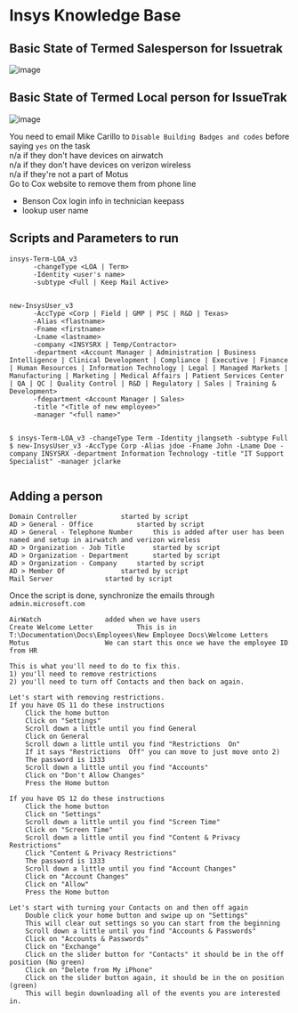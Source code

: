 # Insys Knowledge Base

## Basic State of Termed Salesperson for Issuetrak

![image](https://user-images.githubusercontent.com/11879769/45961499-7f53c080-bfd3-11e8-82dd-0c6f09dcf8a7.png)

## Basic State of Termed Local person for IssueTrak

![image](https://user-images.githubusercontent.com/11879769/46113646-17a09f80-c1a4-11e8-92b9-c15de2649297.png)

You need to email Mike Carillo to `Disable Building Badges and codes` before saying `yes` on the task \
n/a if they don't have devices on airwatch \
n/a if they don't have devices on verizon wireless \
n/a if they're not a part of Motus \
Go to Cox website to remove them from phone line
 - Benson Cox login info in technician keepass
 - lookup user name
 
 ## Scripts and Parameters to run
 
```
insys-Term-LOA_v3 
      -changeType <LOA | Term>
      -Identity <user's name>
      -subtype <Full | Keep Mail Active>


new-InsysUser_v3
      -AccType <Corp | Field | GMP | PSC | R&D | Texas>
      -Alias <flastname> 
      -Fname <firstname>
      -Lname <lastname>
      -company <INSYSRX | Temp/Contractor>
      -department <Account Manager | Administration | Business Intelligence | Clinical Development | Compliance | Executive | Finance | Human Resources | Information Technology | Legal | Managed Markets | Manufacturing | Marketing | Medical Affairs | Patient Services Center | QA | QC | Quality Control | R&D | Regulatory | Sales | Training & Development>
      -fdepartment <Account Manager | Sales>
      -title "<Title of new employee>"
      -manager "<full name>"
      
      
$ insys-Term-LOA_v3 -changeType Term -Identity jlangseth -subtype Full 
$ new-InsysUser_v3 -AccType Corp -Alias jdoe -Fname John -Lname Doe -company INSYSRX -department Information Technology -title "IT Support Specialist" -manager jclarke
      
```
## Adding a person 

    Domain Controller			started by script
    AD > General - Office			started by script 
    AD > General - Telephone Number		this is added after user has been named and setup in airwatch and verizon wireless
    AD > Organization - Job Title		started by script
    AD > Organization - Department		started by script
    AD > Organization - Company		started by script
    AD > Member Of				started by script
    Mail Server				started by script

Once the script is done, synchronize the emails through `admin.microsoft.com`
  
    AirWatch				added when we have users 
    Create Welcome Letter			This is in T:\Documentation\Docs\Employees\New Employee Docs\Welcome Letters
    Motus					We can start this once we have the employee ID from HR

```
This is what you'll need to do to fix this.
1) you'll need to remove restrictions
2) you'll need to turn off Contacts and then back on again.

Let's start with removing restrictions.
If you have OS 11 do these instructions
    Click the home button
    Click on "Settings"
    Scroll down a little until you find General
    Click on General
    Scroll down a little until you find "Restrictions  On"
    If it says "Restrictions  Off" you can move to just move onto 2)
    The password is 1333
    Scroll down a little until you find "Accounts"
    Click on "Don't Allow Changes"
    Press the Home button

If you have OS 12 do these instructions
    Click the home button
    Click on "Settings"
    Scroll down a little until you find "Screen Time"
    Click on "Screen Time"
    Scroll down a little until you find "Content & Privacy Restrictions"
    Click "Content & Privacy Restrictions"
    The password is 1333
    Scroll down a little until you find "Account Changes"
    Click on "Account Changes"
    Click on "Allow"
    Press the Home button

Let's start with turning your Contacts on and then off again
    Double click your home button and swipe up on "Settings"
    This will clear out settings so you can start from the beginning
    Scroll down a little until you find "Accounts & Passwords"
    Click on "Accounts & Passwords"
    Click on "Exchange"
    Click on the slider button for "Contacts" it should be in the off position (No green)
    Click on "Delete from My iPhone"
    Click on the slider button again, it should be in the on position (green)
    This will begin downloading all of the events you are interested in.
  ```
